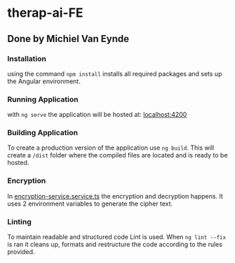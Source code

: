 # therap-ai-FE

## Done by Michiel Van Eynde

### Installation
using the command ````npm install```` installs all required packages and sets up the Angular environment.

### Running Application
with ````ng serve```` the application will be hosted at: [localhost:4200](http://localhost:4200)

### Building Application
To create a production version of the application use ````ng build````. This will create a ```/dist``` folder where the compiled files are located and is ready to be hosted. 

### Encryption

In [encryption-service.service.ts](src/app/shared/encryption-service.service.ts) the encryption and decryption happens.
It uses 2 environment variables to generate the cipher text.

### Linting
To maintain readable and structured code Lint is used. When ````ng lint --fix```` is ran it cleans up, formats and restructure the code according to the rules provided.
